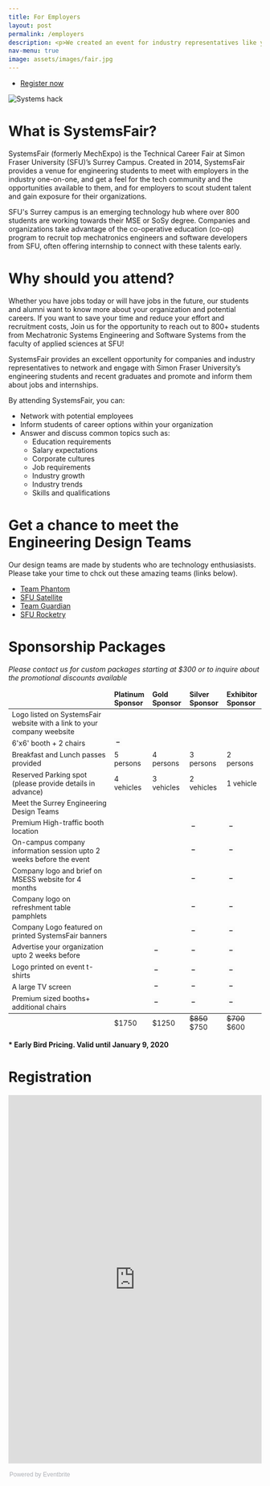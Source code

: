 ```yaml
---
title: For Employers
layout: post
permalink: /employers
description: <p>We created an event for industry representatives like you to meet uprising future engineers and gain exposure for your organization. SystemsFair is the right fit for your organization if you need an engineer fluent across disciplines and trained to work in a team effectively.</p> <p>If your organization is actively hiring for co-op and full-time positions, SystemsFair is a perfect place to meet top student talent, conduct your first round of interviews and save time.</p><p><b>Interested in supporting SystemsFair 2019?</b></p><br><ul class="actions"><li><a href="employers.html" class="button">Reserve your place</a></li></ul>
nav-menu: true
image: assets/images/fair.jpg
---
```

<ul class="actions">
	<li><a href="##sponsor" class="button special icon fa-arrow-down">Register now</a></li>
</ul>

<span class="image main"><img src="assets/images/fair.jpg" alt="Systems hack" /></span>


# What is SystemsFair?
SystemsFair (formerly MechExpo) is the Technical Career Fair at Simon Fraser University (SFU)’s Surrey Campus. Created in 2014, SystemsFair provides a venue for engineering students to meet with employers in the industry one-on-one, and get a feel for the tech community and the opportunities available to them, and for employers to scout student talent and gain exposure for their organizations.

SFU's Surrey campus is an emerging technology hub where over 800 students are working towards their MSE or SoSy degree. Companies and organizations take advantage of the co-operative education (co-op) program to recruit top mechatronics engineers and software developers from SFU, often offering internship to connect with these talents early. 


# Why should you attend?
Whether you have jobs today or will have jobs in the future, our students and alumni want to know more about your organization and potential careers. If you want to save your time and reduce your effort and recruitment costs, Join us for the opportunity to reach out to 800+ students from Mechatronic Systems Engineering and Software Systems from the faculty of applied sciences at SFU!


​SystemsFair provides an excellent opportunity for companies and industry representatives to network and engage with Simon Fraser University’s engineering students and recent graduates and promote and inform them about jobs and internships.


By attending SystemsFair, you can:
* Network with potential employees
* Inform students of career options within your organization
* Answer and discuss common topics such as:
    - Education requirements
    - Salary expectations
    - Corporate cultures
    - Job requirements
    - Industry growth
    - Industry trends
    - Skills and qualifications

# Get a chance to meet the Engineering Design Teams

Our design teams are made by students who are technology enthusiasists. Please take your time to chck out these amazing teams (links below).

* [Team Phantom](https://teamphantom.ca/)
* [SFU Satellite](https://www.sfusat.org/)
* [Team Guardian](https://www.teamguardian.ca/)
* [SFU Rocketry](https://www.sfurocketry.com/)

<a id="#sponsor">
</a>

# Sponsorship Packages

*Please contact us for custom packages starting at $300 or to inquire about the promotional discounts available*
<div class="table-wrapper">
<table class="alt">
<thead>
	<tr>
		<td></td>
		<td><b>Platinum<br>Sponsor</b></td>
		<td><b>Gold<br>Sponsor</b></td>
		<td><b>Silver<br>Sponsor</b></td>
		<td><b>Exhibitor<br>Sponsor</b></td>
	</tr>
</thead>
<tfoot>
	<tr>
		<td></td>
		<td>$1750</td>
		<td>$1250</td>
		<td><strike>$850</strike><br>$750</td>
		<td><strike>$700</strike><br>$600</td>
	</tr>
</tfoot>
<tbody>
	<tr>
		<td>Logo listed on SystemsFair website with a link to your company weebsite</td>
		<td><i class="fas fa-check"></i></td>
		<td><i class="fas fa-check"></i></td>
		<td><i class="fas fa-check"></i></td>
		<td><i class="fas fa-check"></i></td>
	</tr>
	<tr>
		<td>6'x6' booth + 2 chairs</td>
		<td><img src="/assets/images/2psg2so.png" width="16" height="16" ></td>
		<td><i class="fas fa-check"></i></td>
		<td><i class="fas fa-check"></i></td>
		<td><i class="fas fa-check"></i></td>
	</tr>
	<tr>
		<td>Breakfast and Lunch passes provided</td>
		<td>5 persons</td>
		<td>4 persons</td>
		<td>3 persons</td>
		<td>2 persons</td>
	</tr>
	<tr>
		<td>Reserved Parking spot (please provide details in advance)</td>
		<td>4 vehicles</td>
		<td>3 vehicles</td>
		<td>2 vehicles</td>
		<td>1 vehicle</td>
	</tr>
	<tr>
		<td>Meet the Surrey Engineering Design Teams</td>
		<td><i class="fas fa-check"></i></td>
		<td><i class="fas fa-check"></i></td>
		<td><i class="fas fa-check"></i></td>
		<td><i class="fas fa-check"></i></td>
	</tr>
	<tr>
		<td>Premium High-traffic booth location</td>
		<td><i class="fas fa-check"></i></td>
		<td><i class="fas fa-check"></i></td>
		<td><img src="/assets/images/2psg2so.png" width="16" height="16" ></td>
		<td><img src="/assets/images/2psg2so.png" width="16" height="16" ></td>
	</tr>
	<tr>
		<td>On-campus company information session upto 2 weeks before the event</td>
		<td><i class="fas fa-check"></i></td>
		<td><i class="fas fa-check"></i></td>
		<td><img src="/assets/images/2psg2so.png" width="16" height="16" ></td>
		<td><img src="/assets/images/2psg2so.png" width="16" height="16" ></td>
	</tr>
	<tr>
		<td>Company logo and brief on MSESS website for 4 months</td>
		<td><i class="fas fa-check"></i></td>
		<td><i class="fas fa-check"></i></td>
		<td><img src="/assets/images/2psg2so.png" width="16" height="16" ></td>
		<td><img src="/assets/images/2psg2so.png" width="16" height="16" ></td>
	</tr>
	<tr>
		<td>Company logo on refreshment table pamphlets</td>
		<td><i class="fas fa-check"></i></td>
		<td><i class="fas fa-check"></i></td>
		<td><img src="/assets/images/2psg2so.png" width="16" height="16" ></td>
		<td><img src="/assets/images/2psg2so.png" width="16" height="16" ></td>
	</tr>
	<tr>
		<td>Company Logo featured on printed SystemsFair banners</td>
		<td><i class="fas fa-check"></i></td>
		<td><i class="fas fa-check"></i></td>
		<td><img src="/assets/images/2psg2so.png" width="16" height="16" ></td>
		<td><img src="/assets/images/2psg2so.png" width="16" height="16" ></td>
	</tr>
	<tr>
		<td>Advertise your organization upto 2 weeks before</td>
		<td><i class="fas fa-check"></i></td>
		<td><img src="/assets/images/2psg2so.png" width="16" height="16" ></td>
		<td><img src="/assets/images/2psg2so.png" width="16" height="16" ></td>
		<td><img src="/assets/images/2psg2so.png" width="16" height="16" ></td>
	</tr>
	<tr>
		<td>Logo printed on event t-shirts</td>
		<td><i class="fas fa-check"></i></td>
		<td><img src="/assets/images/2psg2so.png" width="16" height="16" ></td>
		<td><img src="/assets/images/2psg2so.png" width="16" height="16" ></td>
		<td><img src="/assets/images/2psg2so.png" width="16" height="16" ></td>
	</tr>
	<tr>
		<td>A large TV screen</td>
		<td><i class="fas fa-check"></i></td>
		<td><img src="/assets/images/2psg2so.png" width="16" height="16" ></td>
		<td><img src="/assets/images/2psg2so.png" width="16" height="16" ></td>
		<td><img src="/assets/images/2psg2so.png" width="16" height="16" ></td>
	</tr>
	<tr>
		<td>Premium sized booths+ additional chairs</td>
		<td><i class="fas fa-check"></i></td>
		<td><img src="/assets/images/2psg2so.png" width="16" height="16" ></td>
		<td><img src="/assets/images/2psg2so.png" width="16" height="16" ></td>
		<td><img src="/assets/images/2psg2so.png" width="16" height="16" ></td>
	</tr>

</tbody>
</table>
</div>

<b>* Early Bird Pricing. Valid until January 9, 2020</b>

# Registration
<div style="width:100%; text-align:left;"><iframe src="https://www.eventbrite.ca/e/systems-fair-2020-tickets-81252102225" frameborder="0" height="733"
      width="100%" vspace="0" hspace="0" marginheight="5" marginwidth="5" scrolling="auto" allowtransparency="true"></iframe><div
      style="font-family:Helvetica, Arial; font-size:12px; padding:10px 0 5px; margin:2px; width:100%; text-align:left;" ><a class="powered-by-eb" style="color:
      #ADB0B6; text-decoration: none;" target="_blank" href="https://www.eventbrite.ca/">Powered by Eventbrite</a></div></div>
